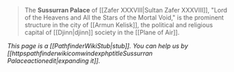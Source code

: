 > The **Sussurran Palace** of [[Zafer XXXVIII|Sultan Zafer XXXVIII]], "Lord of the Heavens and All the Stars of the Mortal Void," is the prominent structure in the city of [[Armun Kelisk]], the political and religious capital of [[Djinn|djinn]] society in the [[Plane of Air]].



*This page is a [[PathfinderWikiStub|stub]]. You can help us by [[httpspathfinderwikicomwindexphptitleSussurran Palaceactionedit|expanding it]].*








